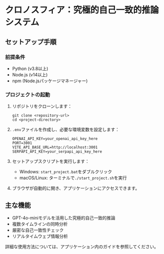 # クロノスフィア：究極的自己一致的推論システム

## セットアップ手順

### 前提条件

- Python (v3.8以上)
- Node.js (v14以上)
- npm (Node.jsパッケージマネージャー)

### プロジェクトの起動

1. リポジトリをクローンします：
   ```
   git clone <repository-url>
   cd <project-directory>
   ```

2. `.env`ファイルを作成し、必要な環境変数を設定します：
   ```
   OPENAI_API_KEY=your_openai_api_key_here
   PORT=3001
   VITE_API_BASE_URL=http://localhost:3001
   SERPAPI_API_KEY=your_serpapi_api_key_here
   ```

3. セットアップスクリプトを実行します：
   - Windows: `start_project.bat`をダブルクリック
   - macOS/Linux: ターミナルで`./start_project.sh`を実行

4. ブラウザが自動的に開き、アプリケーションにアクセスできます。

## 主な機能

- GPT-4o-miniモデルを活用した究極的自己一致的推論
- 複数タイムラインの同時分析
- 厳密な自己一致性チェック
- リアルタイムウェブ情報分析

詳細な使用方法については、アプリケーション内のガイドを参照してください。